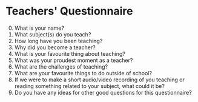 # Teachers' Questionnaire

0. What is your name?
0. What subject(s) do you teach?
0. How long have you been teaching?
0. Why did you become a teacher?
0. What is your favourite thing about teaching?
0. What was your proudest moment as a teacher?
0. What are the challenges of teaching?
0. What are your favourite things to do outside of school?
0. If we were to make a short audio/video recording of you teaching or 
reading something related to your subject, what could it be?
0. Do you have any ideas for other good questions for this questionnaire?
